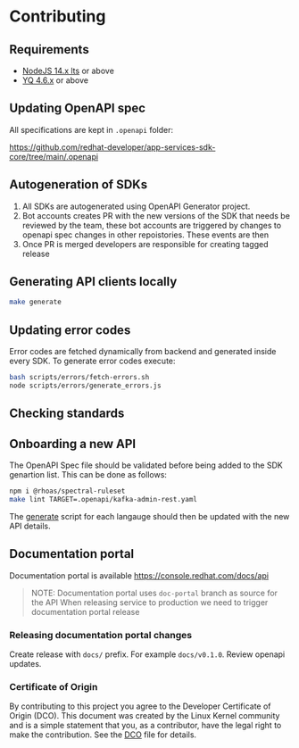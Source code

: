 # Contributing

## Requirements
- [NodeJS 14.x lts](https://nodejs.org/en/about/releases/) or above
- [YQ 4.6.x](https://github.com/mikefarah/yq#install) or above

## Updating OpenAPI spec

All specifications are kept in `.openapi` folder:

https://github.com/redhat-developer/app-services-sdk-core/tree/main/.openapi

## Autogeneration of SDKs

1. All SDKs are autogenerated using OpenAPI Generator project.
2. Bot accounts creates PR with the new versions of the SDK that needs be reviewed by the team, these bot accounts are triggered by changes to openapi spec changes in other repoistories. These events are then  
3. Once PR is merged developers are responsible for creating tagged release

## Generating API clients locally

```bash
make generate
```

## Updating error codes

Error codes are fetched dynamically from backend and generated inside every SDK.
To generate error codes execute:

```bash
bash scripts/errors/fetch-errors.sh
node scripts/errors/generate_errors.js
```

## Checking standards

## Onboarding a new API
The OpenAPI Spec file should be validated before being added to the SDK genartion list.
This can be done as follows:

```bash
npm i @rhoas/spectral-ruleset
make lint TARGET=.openapi/kafka-admin-rest.yaml
```

The [generate](./scripts) script for each langauge should then be updated with the new API details.

## Documentation portal

Documentation portal is available https://console.redhat.com/docs/api

> NOTE: Documentation portal uses `doc-portal` branch as source for the API
When releasing service to production we need to trigger documentation portal release

### Releasing documentation portal changes

Create release with `docs/` prefix. For example `docs/v0.1.0`.
Review openapi updates.

### Certificate of Origin

By contributing to this project you agree to the Developer Certificate of
Origin (DCO). This document was created by the Linux Kernel community and is a
simple statement that you, as a contributor, have the legal right to make the
contribution. See the [DCO](DCO) file for details.
